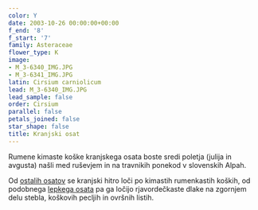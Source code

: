 ```yaml
---
color: Y
date: 2003-10-26 00:00:00+00:00
f_end: '8'
f_start: '7'
family: Asteraceae
flower_type: K
image:
- M_3-6340_IMG.JPG
- M_3-6341_IMG.JPG
latin: Cirsium carniolicum
lead: M_3-6340_IMG.JPG
lead_sample: false
order: Cirsium
parallel: false
petals_joined: false
star_shape: false
title: Kranjski osat
---
```

Rumene kimaste koške kranjskega osata boste sredi poletja (julija in avgusta) našli med ruševjem in na travnikih ponekod v slovenskih Alpah.

Od [ostalih osato](../genus/cirsium/)[v](../genus/cirsium/) se kranjski hitro loči po kimastih rumenkastih koških, od podobnega [lepkega osata](../cirsiumerisithales/) pa ga ločijo rjavordečkaste dlake na zgornjem delu stebla, koškovih pecljih in ovršnih listih.
